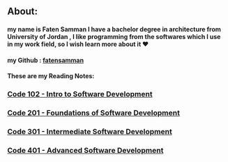 

## About:

#### my name is **Faten Samman** I have a bachelor degree in architecture from University of Jordan , I like programming from the softwares which I use in my work field, so I wish learn more about it :heart:

#### my Github : [fatensamman](https://github.com/Fatensamman)



#### These are my Reading Notes:

### [**Code 102** - Intro to Software Development](readme102.md)

### [**Code 201** - Foundations of Software Development](readme201.md)

###  [**Code 301** - Intermediate Software Development](readme301.md)

###  [**Code 401** - Advanced Software Development](readme401.md)

 